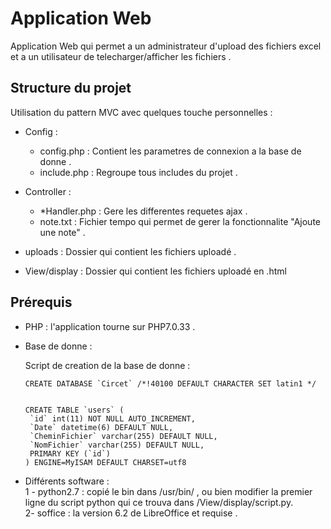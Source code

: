 # Application Web

Application Web qui permet a un administrateur d'upload des fichiers excel et a un utilisateur de telecharger/afficher les fichiers .

## Structure du projet

Utilisation du pattern MVC avec quelques touche personnelles :

  - Config :
    * config.php : Contient les parametres de connexion a la base de donne .
    * include.php : Regroupe tous includes du projet .

  - Controller :
    * *Handler.php : Gere les differentes requetes ajax .
    *  note.txt : Fichier tempo qui permet de gerer la fonctionnalite "Ajoute une note" .

  - uploads : Dossier qui contient les fichiers uploadé .

  - View/display : Dossier qui contient les fichiers uploadé en .html  

## Prérequis

  - PHP : l'application tourne sur PHP7.0.33 .
  - Base de donne :<br/>

    Script de creation de la base de donne :
    ```
    CREATE DATABASE `Circet` /*!40100 DEFAULT CHARACTER SET latin1 */


    CREATE TABLE `users` (
     `id` int(11) NOT NULL AUTO_INCREMENT,
     `Date` datetime(6) DEFAULT NULL,
     `CheminFichier` varchar(255) DEFAULT NULL,
     `NomFichier` varchar(255) DEFAULT NULL,
     PRIMARY KEY (`id`)
    ) ENGINE=MyISAM DEFAULT CHARSET=utf8

    ```
   - Différents software :<br/>
        1 - python2.7 : copié le bin dans /usr/bin/ , ou bien modifier la premier ligne du script python qui ce trouva dans /View/display/script.py.<br/>
        2- soffice : la version 6.2 de LibreOffice et requise .  

